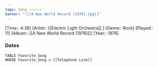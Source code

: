 ```yaml
---
tags: Song ⭐⭐⭐⭐⭐ 
banner: "![[A New World Record (1976).jpg]]"
---
```

[Time:: 4:36]
[Artist:: [[Electric Light Orchestra]] ]
[Genre:: Rock]
[Played:: 11]
[Album:: [[A New World Record (1976)]]]
[Year:: 1976]
### Dates
````dataview
TABLE Favorite_Song
WHERE Favorite_Song = [[Telephone Line]]
````
